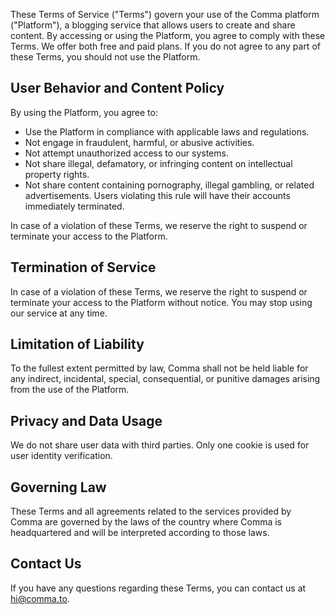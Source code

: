 These Terms of Service ("Terms") govern your use of the Comma platform ("Platform"), a blogging service that allows users to create and share content. By accessing or using the Platform, you agree to comply with these Terms. We offer both free and paid plans. If you do not agree to any part of these Terms, you should not use the Platform.

## **User Behavior and Content Policy**

By using the Platform, you agree to:

- Use the Platform in compliance with applicable laws and regulations.
- Not engage in fraudulent, harmful, or abusive activities.
- Not attempt unauthorized access to our systems.
- Not share illegal, defamatory, or infringing content on intellectual property rights.
- Not share content containing pornography, illegal gambling, or related advertisements. Users violating this rule will have their accounts immediately terminated.

In case of a violation of these Terms, we reserve the right to suspend or terminate your access to the Platform.

## **Termination of Service**

In case of a violation of these Terms, we reserve the right to suspend or terminate your access to the Platform without notice. You may stop using our service at any time.

## **Limitation of Liability**

To the fullest extent permitted by law, Comma shall not be held liable for any indirect, incidental, special, consequential, or punitive damages arising from the use of the Platform.

## **Privacy and Data Usage**

We do not share user data with third parties. Only one cookie is used for user identity verification.

## **Governing Law**

These Terms and all agreements related to the services provided by Comma are governed by the laws of the country where Comma is headquartered and will be interpreted according to those laws.

## **Contact Us**

If you have any questions regarding these Terms, you can contact us at [hi@comma.to](mailto:hi@comma.to).
